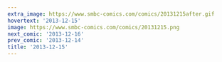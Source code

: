 ```yaml
---
extra_image: https://www.smbc-comics.com/comics/20131215after.gif
hovertext: '2013-12-15'
image: https://www.smbc-comics.com/comics/20131215.png
next_comic: '2013-12-16'
prev_comic: '2013-12-14'
title: '2013-12-15'
---
```


